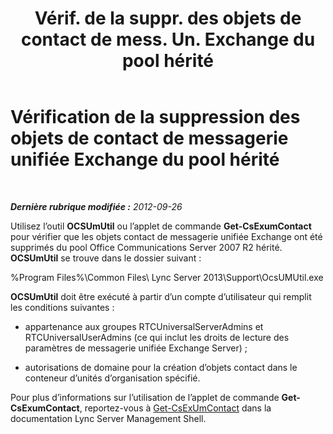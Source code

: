 ﻿---
title: "Vérif. de la suppr. des objets de contact de mess. Un. Exchange du pool hérité"
TOCtitle: "Vérif. de la suppr. des objets de contact de mess. Un. Exchange du pool hérité"
ms:assetid: 5a813169-0ed7-4f84-a242-ed2cd4ea5c43
ms:mtpsurl: https://technet.microsoft.com/fr-fr/library/JJ688068(v=OCS.15)
ms:contentKeyID: 49891363
ms.date: 05/20/2016
mtps_version: v=OCS.15
ms.translationtype: HT
---

# Vérification de la suppression des objets de contact de messagerie unifiée Exchange du pool hérité

 

_**Dernière rubrique modifiée :** 2012-09-26_

Utilisez l’outil **OCSUmUtil** ou l’applet de commande **Get-CsExumContact** pour vérifier que les objets contact de messagerie unifiée Exchange ont été supprimés du pool Office Communications Server 2007 R2 hérité. **OCSUmUtil** se trouve dans le dossier suivant :

%Program Files%\\Common Files\\ Lync Server 2013\\Support\\OcsUMUtil.exe

**OCSUmUtil** doit être exécuté à partir d’un compte d’utilisateur qui remplit les conditions suivantes :

  - appartenance aux groupes RTCUniversalServerAdmins et RTCUniversalUserAdmins (ce qui inclut les droits de lecture des paramètres de messagerie unifiée Exchange Server) ;

  - autorisations de domaine pour la création d’objets contact dans le conteneur d’unités d’organisation spécifié.

Pour plus d’informations sur l’utilisation de l’applet de commande **Get-CsExumContact**, reportez-vous à [Get-CsExUmContact](https://docs.microsoft.com/en-us/powershell/module/skype/Get-CsExUmContact) dans la documentation Lync Server Management Shell.


